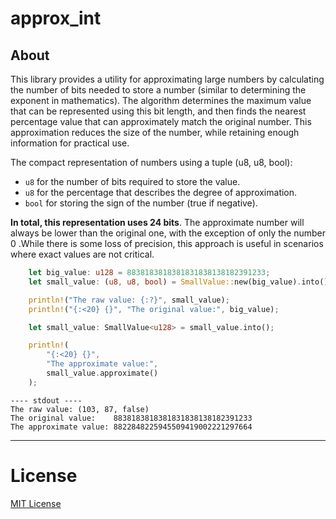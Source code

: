 # approx_int

## About

This library provides a utility for approximating large numbers by
calculating the number of bits needed to store a number (similar to determining the exponent in mathematics).
The algorithm determines the maximum value that can be represented using
this bit length, and then finds the nearest percentage value that can
approximately match the original number. This approximation reduces the
size of the number, while retaining enough information for practical use.

The compact representation of numbers using a tuple (u8, u8, bool):

- `u8` for the number of bits required to store the value.
- `u8` for the percentage that describes the degree of approximation.
- `bool` for storing the sign of the number (true if negative).

**In total, this representation uses 24 bits**. The approximate number will always be lower than the original one, with the exception of only the number 0 .While there is some loss of precision, this approach is useful in scenarios where exact values are not critical.

```rust
    let big_value: u128 = 8838183818381831838138182391233;
    let small_value: (u8, u8, bool) = SmallValue::new(big_value).into();

    println!("The raw value: {:?}", small_value);
    println!("{:<20} {}", "The original value:", big_value);

    let small_value: SmallValue<u128> = small_value.into();

    println!(
        "{:<20} {}",
        "The approximate value:",
        small_value.approximate()
    );
```

```
---- stdout ----
The raw value: (103, 87, false)
The original value:    8838183818381831838138182391233
The approximate value: 8822848225945509419002221297664 

```

---
# License
 [MIT License](https://github.com/m62624/approx_int/blob/main/LICENSE)